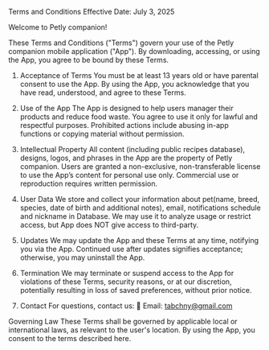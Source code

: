 Terms and Conditions
Effective Date: July 3, 2025

Welcome to Petly companion!

These Terms and Conditions ("Terms") govern your use of the Petly companion mobile application ("App"). By downloading, accessing, or using the App, you agree to be bound by these Terms.

1. Acceptance of Terms
You must be at least 13 years old or have parental consent to use the App. By using the App, you acknowledge that you have read, understood, and agree to these Terms.

2. Use of the App
The App is designed to help users manager their products and reduce food waste. You agree to use it only for lawful and respectful purposes. Prohibited actions include abusing in-app functions or copying material without permission.

3. Intellectual Property
All content (including public recipes database), designs, logos, and phrases in the App are the property of Petly companion. Users are granted a non-exclusive, non-transferable license to use the App’s content for personal use only. Commercial use or reproduction requires written permission.

4. User Data
We store and collect your information about pet(name, breed, species, date of birth and additional notes), email, notifications schedule and nickname in Database. We may use it to analyze usage or restrict access, but App does NOT give access to third-party.

5. Updates
We may update the App and these Terms at any time, notifying you via the App. Continued use after updates signifies acceptance; otherwise, you may uninstall the App.

6. Termination
We may terminate or suspend access to the App for violations of these Terms, security reasons, or at our discretion, potentially resulting in loss of saved preferences, without prior notice.

7. Contact
For questions, contact us:
📧 Email: tabchny@gmail.com

Governing Law
These Terms shall be governed by applicable local or international laws, as relevant to the user's location. By using the App, you consent to the terms described here.
